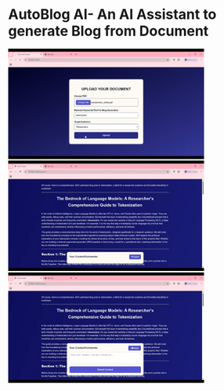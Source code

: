# AutoBlog AI- An AI Assistant to generate Blog from Document

<img src="Demo/01 AutoBlog AI.png" width="400"/> 
<img src="Demo/02 AutoBlog AI.png" width="400"/><img src="Demo/03 AutoBlog AI.png" width="400"/> 
